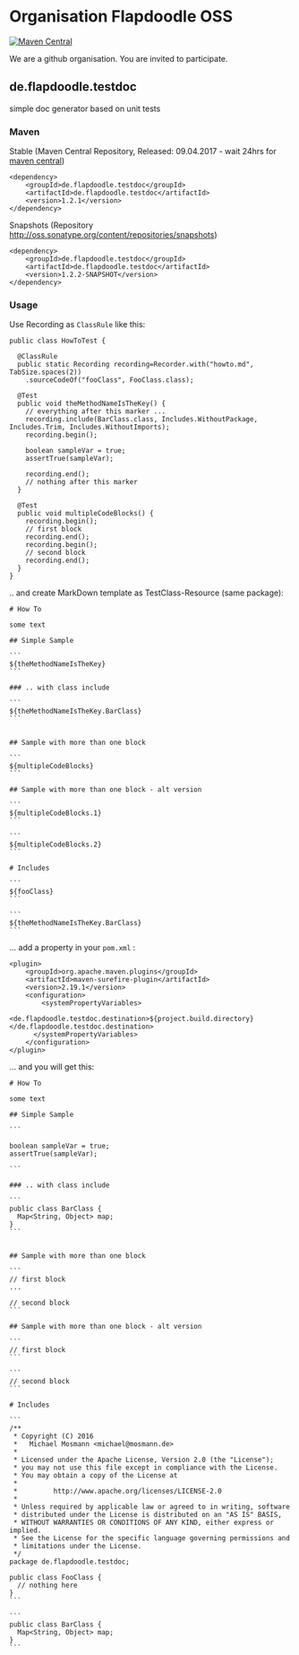 # Organisation Flapdoodle OSS
[![Maven Central](https://img.shields.io/maven-central/v/de.flapdoodle.testdoc/de.flapdoodle.testdoc.svg)](https://maven-badges.herokuapp.com/maven-central/de.flapdoodle.testdoc/de.flapdoodle.testdoc)

We are a github organisation. You are invited to participate.

## de.flapdoodle.testdoc

simple doc generator based on unit tests

### Maven

Stable (Maven Central Repository, Released: 09.04.2017 - wait 24hrs for [maven central](http://repo1.maven.org/maven2/de/flapdoodle/guava/de.flapdoodle.testdoc/maven-metadata.xml))

	<dependency>
		<groupId>de.flapdoodle.testdoc</groupId>
		<artifactId>de.flapdoodle.testdoc</artifactId>
		<version>1.2.1</version>
	</dependency>

Snapshots (Repository http://oss.sonatype.org/content/repositories/snapshots)

	<dependency>
		<groupId>de.flapdoodle.testdoc</groupId>
		<artifactId>de.flapdoodle.testdoc</artifactId>
		<version>1.2.2-SNAPSHOT</version>
	</dependency>

### Usage

Use Recording as `ClassRule` like this:

```
public class HowToTest {

  @ClassRule
  public static Recording recording=Recorder.with("howto.md", TabSize.spaces(2))
    .sourceCodeOf("fooClass", FooClass.class);

  @Test
  public void theMethodNameIsTheKey() {
    // everything after this marker ...
    recording.include(BarClass.class, Includes.WithoutPackage, Includes.Trim, Includes.WithoutImports);
    recording.begin();
    
    boolean sampleVar = true;
    assertTrue(sampleVar);
    
    recording.end();
    // nothing after this marker
  }
  
  @Test
  public void multipleCodeBlocks() {
    recording.begin();
    // first block
    recording.end();
    recording.begin();
    // second block
    recording.end();
  }
}
```

.. and create MarkDown template as TestClass-Resource (same package):

	# How To
	
	some text
	
	## Simple Sample 
	
	```
	${theMethodNameIsTheKey}
	```
	
	### .. with class include
	
	```
	${theMethodNameIsTheKey.BarClass}
	```
	
	
	## Sample with more than one block
	
	```
	${multipleCodeBlocks}
	```
	
	## Sample with more than one block - alt version
	
	```
	${multipleCodeBlocks.1}
	```
	
	```
	${multipleCodeBlocks.2}
	```
	
	# Includes
	
	```
	${fooClass}
	```
	
	```
	${theMethodNameIsTheKey.BarClass}
	```

... add a property in your `pom.xml` :

	<plugin>
		<groupId>org.apache.maven.plugins</groupId>
		<artifactId>maven-surefire-plugin</artifactId>
		<version>2.19.1</version>
		<configuration>
			<systemPropertyVariables>
				<de.flapdoodle.testdoc.destination>${project.build.directory}</de.flapdoodle.testdoc.destination>
		  </systemPropertyVariables>
		</configuration>
	</plugin>

... and you will get this:

	# How To
	
	some text
	
	## Simple Sample 
	
	```
	
	boolean sampleVar = true;
	assertTrue(sampleVar);
	
	```
	
	### .. with class include
	
	```
	public class BarClass {
	  Map<String, Object> map;
	}
	```
	
	
	## Sample with more than one block
	
	```
	// first block
	...
	
	// second block
	```
	
	## Sample with more than one block - alt version
	
	```
	// first block
	```
	
	```
	// second block
	```
	
	# Includes
	
	```
	/**
	 * Copyright (C) 2016
	 *   Michael Mosmann <michael@mosmann.de>
	 *
	 * Licensed under the Apache License, Version 2.0 (the "License");
	 * you may not use this file except in compliance with the License.
	 * You may obtain a copy of the License at
	 *
	 *         http://www.apache.org/licenses/LICENSE-2.0
	 *
	 * Unless required by applicable law or agreed to in writing, software
	 * distributed under the License is distributed on an "AS IS" BASIS,
	 * WITHOUT WARRANTIES OR CONDITIONS OF ANY KIND, either express or implied.
	 * See the License for the specific language governing permissions and
	 * limitations under the License.
	 */
	package de.flapdoodle.testdoc;
	
	public class FooClass {
	  // nothing here
	}
	```
	
	```
	public class BarClass {
	  Map<String, Object> map;
	}
	```
